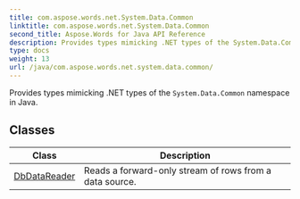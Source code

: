 ```yaml
---
title: com.aspose.words.net.System.Data.Common
linktitle: com.aspose.words.net.System.Data.Common
second_title: Aspose.Words for Java API Reference
description: Provides types mimicking .NET types of the System.Data.Common namespace in Java in Java.
type: docs
weight: 13
url: /java/com.aspose.words.net.system.data.common/
---
```



Provides types mimicking .NET types of the `System.Data.Common` namespace in Java.


## Classes

| Class | Description |
| --- | --- |
| [DbDataReader](../com.aspose.words.net.system.data.common/dbdatareader/) | Reads a forward-only stream of rows from a data source. |
